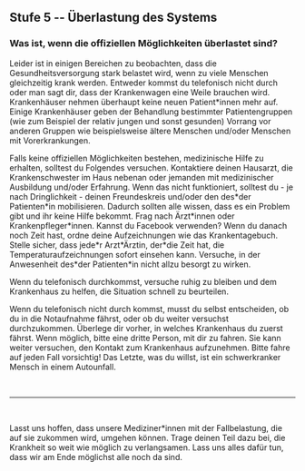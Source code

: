 ## Stufe 5 -- Überlastung des Systems

### Was ist, wenn die offiziellen Möglichkeiten überlastet sind?

Leider ist in einigen Bereichen zu beobachten, dass die Gesundheitsversorgung stark belastet wird, wenn zu viele Menschen gleichzeitig krank werden. Entweder kommst du telefonisch nicht durch oder man sagt dir, dass der Krankenwagen eine Weile brauchen wird. Krankenhäuser nehmen überhaupt keine neuen Patient\*innen mehr auf. Einige Krankenhäuser geben der Behandlung bestimmter Patientengruppen (wie zum Beispiel der relativ jungen und sonst gesunden) Vorrang vor anderen Gruppen wie beispielsweise ältere Menschen und/oder Menschen mit Vorerkrankungen.

Falls keine offiziellen Möglichkeiten bestehen, medizinische Hilfe zu erhalten, solltest du Folgendes versuchen. Kontaktiere deinen Hausarzt, die Krankenschwester im Haus nebenan oder jemanden mit medizinischer Ausbildung und/oder Erfahrung. Wenn das nicht funktioniert, solltest du - je nach Dringlichkeit - deinen Freundeskreis und/oder den des\*der Patienten\*in mobilisieren. Dadurch sollten alle wissen, dass es ein Problem gibt und ihr keine Hilfe bekommt. Frag nach Ärzt\*innen oder Krankenpfleger\*innen. Kannst du Facebook verwenden? 
Wenn du danach noch Zeit hast, ordne deine Aufzeichnungen wie das Krankentagebuch. Stelle sicher, dass jede\*r Arzt\*Ärztin, der\*die Zeit hat, die Temperaturaufzeichnungen sofort einsehen kann. Versuche, in der Anwesenheit des\*der Patienten\*in nicht allzu besorgt zu wirken.

Wenn du telefonisch durchkommst, versuche ruhig zu bleiben und dem Krankenhaus zu helfen, die Situation schnell zu beurteilen. 

Wenn du telefonisch nicht durch kommst, musst du selbst entscheiden, ob du in die Notaufnahme fährst, oder ob du weiter versuchst durchzukommen. Überlege dir vorher, in welches Krankenhaus du zuerst fährst. Wenn möglich, bitte eine dritte Person, mit dir zu fahren. Sie kann weiter versuchen, den Kontakt zum Krankenhaus aufzunehmen. Bitte fahre auf jeden Fall vorsichtig! Das Letzte, was du willst, ist ein schwerkranker Mensch in einem Autounfall.

&nbsp;

----

&nbsp;

Lasst uns hoffen, dass unsere Mediziner\*innen mit der Fallbelastung, die auf sie zukommen wird, umgehen können. Trage deinen Teil dazu bei, die Krankheit so weit wie möglich zu verlangsamen. Lass uns alles dafür tun, dass wir am Ende möglichst alle noch da sind. 
